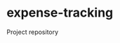 # expense-tracking

Project repository

<!-- Update 2024-11-24T17:50:13+05:30 -->
<!-- Update 2024-11-25T18:27:17+05:30 -->
<!-- Update 2024-12-10T11:38:20+05:30 -->
<!-- Update 2024-12-28T17:47:24+05:30 -->
<!-- Update 2025-01-01T18:07:26+05:30 -->
<!-- Update 2025-01-01T06:39:26+05:30 -->
<!-- Update 2025-01-10T16:52:28+05:30 -->
<!-- Update 2025-01-11T07:13:28+05:30 -->
<!-- Update 2025-01-11T13:21:28+05:30 -->
<!-- Update 2025-02-17T14:38:34+05:30 -->
<!-- Update 2025-02-17T15:45:34+05:30 -->
<!-- Update 2025-03-15T12:39:37+05:30 -->
<!-- Update 2025-03-16T07:39:38+05:30 -->
<!-- Update 2025-03-16T11:18:38+05:30 -->
<!-- Update 2025-04-13T17:49:42+05:30 -->
<!-- Update 2025-04-14T16:26:43+05:30 -->
<!-- Update 2025-04-19T14:02:46+05:30 -->
<!-- Update 2025-04-21T14:58:48+05:30 -->
<!-- Update 2025-04-22T08:09:49+05:30 -->
<!-- Update 2025-04-23T07:09:50+05:30 -->
<!-- Update 2025-05-07T11:43:51+05:30 -->
<!-- Update 2025-05-10T19:23:52+05:30 -->
<!-- Update 2025-06-04T18:26:57+05:30 -->
<!-- Update 2025-06-04T13:59:57+05:30 -->
<!-- Update 2025-06-24T15:31:00+05:30 -->
<!-- Update 2025-06-25T17:50:02+05:30 -->
<!-- Update 2025-07-14T09:04:04+05:30 -->
<!-- Update 2025-07-15T06:41:05+05:30 -->
<!-- Update 2025-08-12T18:30:10+05:30 -->
<!-- Update 2025-09-11T08:52:12+05:30 -->
<!-- Update 2025-09-12T17:25:14+05:30 -->
<!-- Update 2025-09-13T15:28:15+05:30 -->
<!-- Update 2025-09-23T09:37:19+05:30 -->
<!-- Update 2025-09-26T06:21:20+05:30 -->
<!-- Update 2025-09-28T11:59:23+05:30 -->
<!-- Update 2025-10-04T18:09:24+05:30 -->
<!-- Update 2025-10-05T17:44:25+05:30 -->
<!-- Update 2025-10-05T13:47:25+05:30 -->
<!-- Update 2024-11-13T09:28:11+05:30 -->
<!-- Update 2024-11-30T06:44:18+05:30 -->
<!-- Update 2024-12-04T10:03:19+05:30 -->
<!-- Update 2024-12-12T16:00:20+05:30 -->
<!-- Update 2024-12-13T14:09:21+05:30 -->
<!-- Update 2024-12-14T18:42:23+05:30 -->
<!-- Update 2024-12-17T09:54:25+05:30 -->
<!-- Update 2024-12-17T07:30:25+05:30 -->
<!-- Update 2024-12-18T12:39:27+05:30 -->
<!-- Update 2024-12-19T14:58:28+05:30 -->
<!-- Update 2024-12-21T09:15:30+05:30 -->
<!-- Update 2024-12-22T12:09:32+05:30 -->
<!-- Update 2025-01-06T13:57:41+05:30 -->
<!-- Update 2025-01-10T11:04:46+05:30 -->
<!-- Update 2025-01-17T11:56:50+05:30 -->
<!-- Update 2025-01-21T08:05:51+05:30 -->
<!-- Update 2025-01-23T08:53:54+05:30 -->
<!-- Update 2025-01-25T08:46:56+05:30 -->
<!-- Update 2025-01-28T06:59:58+05:30 -->
<!-- Update 2025-02-04T16:15:00+05:30 -->
<!-- Update 2025-02-08T13:14:03+05:30 -->
<!-- Update 2025-02-10T07:36:06+05:30 -->
<!-- Update 2025-02-11T11:51:07+05:30 -->
<!-- Update 2025-02-21T14:23:08+05:30 -->
<!-- Update 2025-02-23T06:10:10+05:30 -->
<!-- Update 2025-02-24T08:16:11+05:30 -->
<!-- Update 2025-02-24T12:20:11+05:30 -->
<!-- Update 2025-02-25T08:21:13+05:30 -->
<!-- Update 2025-02-26T16:20:14+05:30 -->
<!-- Update 2025-02-28T05:56:17+05:30 -->
<!-- Update 2025-03-01T18:24:19+05:30 -->
<!-- Update 2025-03-01T19:32:19+05:30 -->
<!-- Update 2025-03-20T09:45:28+05:30 -->
<!-- Update 2025-04-01T06:31:33+05:30 -->
<!-- Update 2025-05-13T12:09:47+05:30 -->
<!-- Update 2025-05-13T11:47:47+05:30 -->
<!-- Update 2025-05-16T15:15:52+05:30 -->
<!-- Update 2025-05-16T17:05:52+05:30 -->
<!-- Update 2025-05-21T11:58:55+05:30 -->
<!-- Update 2025-05-21T19:29:55+05:30 -->
<!-- Update 2025-05-22T16:43:57+05:30 -->
<!-- Update 2025-06-03T14:48:59+05:30 -->
<!-- Update 2025-06-06T07:52:03+05:30 -->
<!-- Update 2025-06-06T10:40:03+05:30 -->
<!-- Update 2025-06-12T15:59:06+05:30 -->
<!-- Update 2025-06-12T17:29:06+05:30 -->
<!-- Update 2025-06-19T13:00:08+05:30 -->
<!-- Update 2025-06-19T12:14:08+05:30 -->
<!-- Update 2025-06-19T12:21:08+05:30 -->
<!-- Update 2025-06-22T09:57:10+05:30 -->
<!-- Update 2025-06-22T07:12:10+05:30 -->
<!-- Update 2025-06-24T05:56:11+05:30 -->
<!-- Update 2025-06-26T12:21:13+05:30 -->
<!-- Update 2025-06-27T06:04:14+05:30 -->
<!-- Update 2025-06-28T06:18:15+05:30 -->
<!-- Update 2025-06-28T12:01:15+05:30 -->
<!-- Update 2025-06-29T07:55:17+05:30 -->
<!-- Update 2025-06-29T12:06:17+05:30 -->
<!-- Update 2025-06-30T10:58:19+05:30 -->
<!-- Update 2025-06-30T07:32:19+05:30 -->
